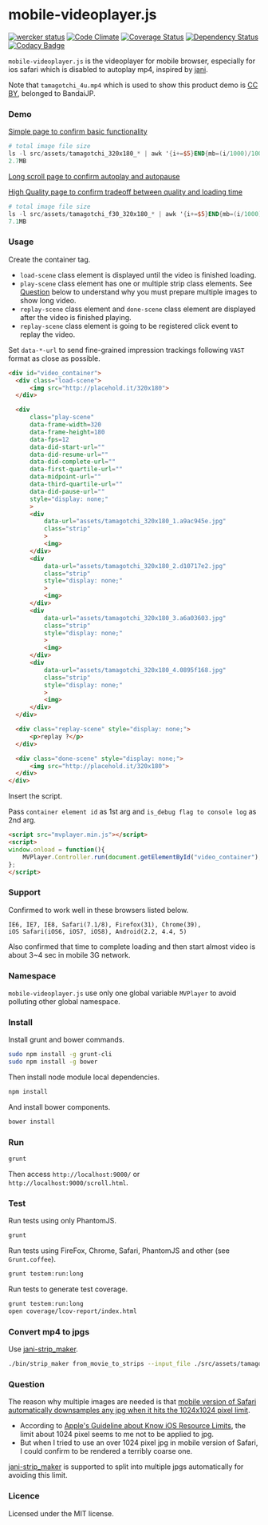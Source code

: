 # mobile-videoplayer.js

[![wercker status](https://app.wercker.com/status/84fc7c16eecdfd40bfbb81322392db0b/m "wercker status")](https://app.wercker.com/project/bykey/84fc7c16eecdfd40bfbb81322392db0b)
[![Code Climate](https://codeclimate.com/github/yoheimuta/mobile-videoplayer.js/badges/gpa.svg)](https://codeclimate.com/github/yoheimuta/mobile-videoplayer.js)
[![Coverage Status](https://coveralls.io/repos/yoheimuta/mobile-videoplayer.js/badge.svg)](https://coveralls.io/r/yoheimuta/mobile-videoplayer.js)
[![Dependency Status](https://gemnasium.com/yoheimuta/mobile-videoplayer.js.svg)](https://gemnasium.com/yoheimuta/mobile-videoplayer.js)
[![Codacy Badge](https://www.codacy.com/project/badge/a966a84d50c04fcabb79dacab42c3625)](https://www.codacy.com/public/yoheimuta/mobile-videoplayer.js)

`mobile-videoplayer.js` is the videoplayer for mobile browser, especially for ios safari which is disabled to autoplay mp4, inspired by [jani](https://github.com/shin1ohno/jani).

Note that `tamagotchi_4u.mp4` which is used to show this product demo is [CC BY](http://creativecommons.org/licenses/by/2.1/jp/), belonged to BandaiJP.

### Demo

[Simple page to confirm basic functionality](http://yoheimuta.github.io/mobile-videoplayer.js)

```awk
# total image file size
ls -l src/assets/tamagotchi_320x180_* | awk '{i+=$5}END{mb=(i/1000)/1000; printf "%.1fMB\n", mb}'
2.7MB
```

[Long scroll page to confirm autoplay and autopause](http://yoheimuta.github.io/mobile-videoplayer.js/scroll.html)

[High Quality page to confirm tradeoff between quality and loading time](http://yoheimuta.github.io/mobile-videoplayer.js/high_fps.html)

```awk
# total image file size
ls -l src/assets/tamagotchi_f30_320x180_* | awk '{i+=$5}END{mb=(i/1000)/1000; printf "%.1fMB\n", mb}'
7.1MB
```

### Usage

Create the container tag.

- `load-scene` class element is displayed until the video is finished loading.
- `play-scene` class element has one or multiple strip class elements. See [Question](/README.md#question) below to understand why you must prepare multiple images to show long video.
- `replay-scene` class element and `done-scene` class element are displayed after the video is finished playing.
- `replay-scene` class element is going to be registered click event to replay the video.

Set `data-*-url` to send fine-grained impression trackings following `VAST` format as close as possible.

```html
<div id="video_container">
  <div class="load-scene">
      <img src="http://placehold.it/320x180">
  </div>

  <div
      class="play-scene"
      data-frame-width=320
      data-frame-height=180
      data-fps=12
      data-did-start-url=""
      data-did-resume-url=""
      data-did-complete-url=""
      data-first-quartile-url=""
      data-midpoint-url=""
      data-third-quartile-url=""
      data-did-pause-url=""
      style="display: none;"
      >
      <div
          data-url="assets/tamagotchi_320x180_1.a9ac945e.jpg"
          class="strip"
          >
          <img>
      </div>
      <div
          data-url="assets/tamagotchi_320x180_2.d10717e2.jpg"
          class="strip"
          style="display: none;"
          >
          <img>
      </div>
      <div
          data-url="assets/tamagotchi_320x180_3.a6a03603.jpg"
          class="strip"
          style="display: none;"
          >
          <img>
      </div>
      <div
          data-url="assets/tamagotchi_320x180_4.0895f168.jpg"
          class="strip"
          style="display: none;"
          >
          <img>
      </div>
  </div>

  <div class="replay-scene" style="display: none;">
      <p>replay ?</p>
  </div>

  <div class="done-scene" style="display: none;">
      <img src="http://placehold.it/320x180">
  </div>
</div>
```

Insert the script.

Pass `container element id` as 1st arg and `is_debug flag to console log` as 2nd arg.

```html
<script src="mvplayer.min.js"></script>
<script>
window.onload = function(){
    MVPlayer.Controller.run(document.getElementById("video_container"), true);
};
</script>
```

### Support

Confirmed to work well in these browsers listed below.

```
IE6, IE7, IE8, Safari(7.1/8), Firefox(31), Chrome(39),
iOS Safari(iOS6, iOS7, iOS8), Android(2.2, 4.4, 5)
```

Also confirmed that time to complete loading and then start almost video is about 3~4 sec in mobile 3G network.

### Namespace

`mobile-videoplayer.js` use only one global variable `MVPlayer` to avoid polluting other global namespace.

### Install

Install grunt and bower commands.

```sh
sudo npm install -g grunt-cli
sudo npm install -g bower
```

Then install node module local dependencies.

```sh
npm install
```

And install bower components.

```sh
bower install
```

### Run

```sh
grunt
```

Then access `http://localhost:9000/` or `http://localhost:9000/scroll.html`.

### Test

Run tests using only PhantomJS.

```sh
grunt
```

Run tests using FireFox, Chrome, Safari, PhantomJS and other (see `Grunt.coffee`).

```sh
grunt testem:run:long
```

Run tests to generate test coverage.

```sh
grunt testem:run:long
open coverage/lcov-report/index.html
```

### Convert mp4 to jpgs

Use [jani-strip_maker](https://github.com/shin1ohno/jani-strip_maker).

```sh
./bin/strip_maker from_movie_to_strips --input_file ./src/assets/tamagotchi_4u.mp4 --fps 12 --height 180 --width 320
```

### Question

The reason why multiple images are needed is that [mobile version of Safari automatically downsamples any jpg when it hits the 1024x1024 pixel limit](http://www.tomshardware.com/reviews/ipad-3-benchmark-review,3156-5.html).

- According to [Apple's Guideline about Know iOS Resource Limits](https://developer.apple.com/library/safari/documentation/AppleApplications/Reference/SafariWebContent/CreatingContentforSafarioniPhone/CreatingContentforSafarioniPhone.html), the limit about 1024 pixel seems to me not to be applied to jpg.
- But when I tried to use an over 1024 pixel jpg in mobile version of Safari, I could confirm to be rendered a terribly coarse one.

[jani-strip_maker](https://github.com/shin1ohno/jani-strip_maker) is supported to split into multiple jpgs automatically for avoiding this limit.

### Licence

Licensed under the MIT license.
